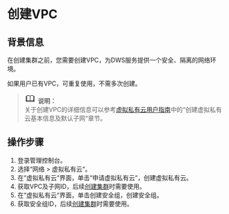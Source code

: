 # 创建VPC<a name="dws_02_0040"></a>

## 背景信息<a name="s948f0698a47a40e09094c0cb9df6365b"></a>

在创建集群之前，您需要创建VPC，为DWS服务提供一个安全、隔离的网络环境。

如果用户已有VPC，可重复使用，不需多次创建。

>![](public_sys-resources/icon-note.gif) **说明：**   
>关于创建VPC的详细信息可以参考[虚拟私有云用户指南](https://support.huaweicloud.com/vpc/index.html)中的“创建虚拟私有云基本信息及默认子网“章节。  

## 操作步骤<a name="s46f28ae5845c454daad876db98c0fa95"></a>

1.  登录管理控制台。
2.  选择“网络 \> 虚拟私有云“。
3.  在“虚拟私有云“界面，单击“申请虚拟私有云“，创建虚拟私有云。
4.  获取VPC及子网ID，后续[创建集群](创建集群.md)时需要使用。
5.  在“虚拟私有云“界面，单击创建安全组，创建安全组。
6.  获取安全组ID，后续[创建集群](创建集群.md)时需要使用。

